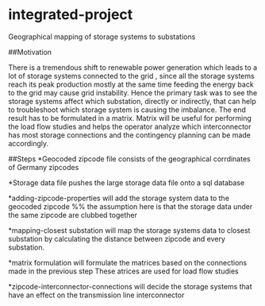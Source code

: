 # integrated-project
Geographical mapping of storage systems to substations

##Motivation 

There is a tremendous shift to renewable power generation which leads to a lot of storage systems connected to the grid , since all the storage systems reach its peak production mostly at the same time feeding the energy back to the grid may cause grid instability. Hence the primary task was to see the storage systems affect which substation, directly or indirectly, that can help to troubleshoot which storage system is causing the imbalance. The end result has to be formulated in a matrix. Matrix will be useful for performing the load flow studies and helps the operator analyze which interconnector has most storage connections and the contingency planning can be made accordingly.

##Steps
*Geocoded zipcode file consists of the geographical corrdinates of Germany zipcodes

*Storage data file pushes the large storage data file onto a sql database

*adding-zipcode-properties will add the storage system data to the geocoded zipcode
%% the assumption here is that the storage data under the same zipcode are clubbed together

*mapping-closest substation will map the storage systems data to closest substation by calculating the distance
between zipcode and every substation.

*matrix formulation will formulate the matrices based on the connections made in the previous step
These atrices are used for load flow studies

*zipcode-interconnector-connections will decide the storage systems that have an effect on the transmission
line interconnector 

